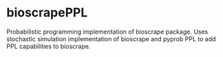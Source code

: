 # bioscrapePPL

Probabilistic programming implementation of bioscrape package. Uses stochastic simulation implementation of bioscrape and pyprob PPL to add PPL capabilities to bioscrape. 
